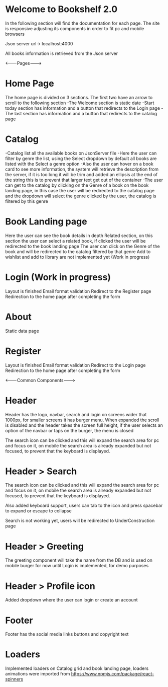 # Welcome to Bookshelf 2.0

In the following section will find the documentation for each page.
The site is responsive adjusting its components in order to fit pc and mobile browsers

Json server url-> localhost:4000

All books information is retrieved from the Json server

<---Pages--->

# Home Page

The home page is divided on 3 sections. The first two have an arrow to scroll to the following section
-The Welcome section is static date
-Start today section has information and a button that redirects to the Login page
-The last section has information and a button that redirects to the catalog page

# Catalog

-Catalog list all the available books on JsonServer file
-Here the user can filter by genre the list, using the Select dropdown by default all books are listed with the Select a genre option
-Also the user can hover on a book card to see more information, the system will retrieve the description from the server, if it is too long it will be trim and added an ellipsis at the end of the string this is to prevent that larger text get out of the container
-The user can get to the catalog by clicking on the Genre of a book on the book landing page, in this case the user will be redirected to the catalog page and the dropdown will select the genre clicked by the user, the catalog is filtered by this genre

# Book Landing page

Here the user can see the book details in depth
Related section, on this section the user can select a related book, if clicked the user will be redirected to the book landing page
The user can click on the Genre of the book and will be redirected to the catalog filtered by that genre
Add to wishlist and add to library are not implemented yet (Work in progress)

# Login (Work in progress)

Layout is finished
Email format validation
Redirect to the Register page
Redirection to the home page after completing the form

# About

Static data page

# Register

Layout is finished
Email format validation
Redirect to the Login page
Redirection to the home page after completing the form

<---Common Components--->

# Header

Header has the logo, navbar, search and login on screens wider that 1000px, for smaller screens it has burger menu. When expanded the scroll is disabled and the header takes the screen full height, if the user selects an option of the navbar or taps on the burger, the menu is closed

The search icon can be clicked and this will expand the search area for pc and focus on it, on mobile the search area is already expanded but not focused, to prevent that the keyboard is displayed.

# Header > Search

The search icon can be clicked and this will expand the search area for pc and focus on it, on mobile the search area is already expanded but not focused, to prevent that the keyboard is displayed.

Also added keyboard support, users can tab to the icon and press spacebar to expand or escape to collapse

Search is not working yet, users will be redirected to UnderConstruction page

# Header > Greeting

The greeting component will take the name from the DB and is used on mobile burger for now until Login is implemented, for demo purposes

# Header > Profile icon

Added dropdown where the user can login or create an account

# Footer

Footer has the social media links buttons and copyright text

# Loaders

Implemented loaders on Catalog grid and book landing page, loaders animations were imported from https://www.npmjs.com/package/react-spinners
